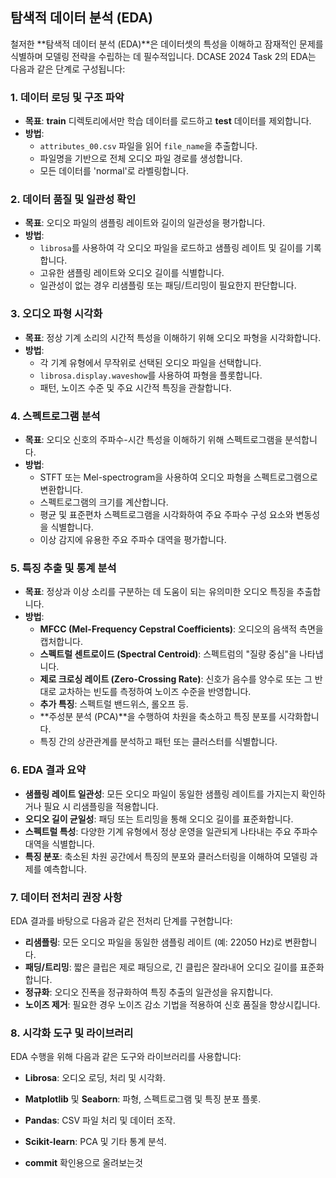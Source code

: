 ## 탐색적 데이터 분석 (EDA)

철저한 **탐색적 데이터 분석 (EDA)**은 데이터셋의 특성을 이해하고 잠재적인 문제를 식별하며 모델링 전략을 수립하는 데 필수적입니다. DCASE 2024 Task 2의 EDA는 다음과 같은 단계로 구성됩니다:

### 1. 데이터 로딩 및 구조 파악

- **목표**: **train** 디렉토리에서만 학습 데이터를 로드하고 **test** 데이터를 제외합니다.
- **방법**:
  - `attributes_00.csv` 파일을 읽어 `file_name`을 추출합니다.
  - 파일명을 기반으로 전체 오디오 파일 경로를 생성합니다.
  - 모든 데이터를 'normal'로 라벨링합니다.

### 2. 데이터 품질 및 일관성 확인

- **목표**: 오디오 파일의 샘플링 레이트와 길이의 일관성을 평가합니다.
- **방법**:
  - `librosa`를 사용하여 각 오디오 파일을 로드하고 샘플링 레이트 및 길이를 기록합니다.
  - 고유한 샘플링 레이트와 오디오 길이를 식별합니다.
  - 일관성이 없는 경우 리샘플링 또는 패딩/트리밍이 필요한지 판단합니다.

### 3. 오디오 파형 시각화

- **목표**: 정상 기계 소리의 시간적 특성을 이해하기 위해 오디오 파형을 시각화합니다.
- **방법**:
  - 각 기계 유형에서 무작위로 선택된 오디오 파일을 선택합니다.
  - `librosa.display.waveshow`를 사용하여 파형을 플롯합니다.
  - 패턴, 노이즈 수준 및 주요 시간적 특징을 관찰합니다.

### 4. 스펙트로그램 분석

- **목표**: 오디오 신호의 주파수-시간 특성을 이해하기 위해 스펙트로그램을 분석합니다.
- **방법**:
  - STFT 또는 Mel-spectrogram을 사용하여 오디오 파형을 스펙트로그램으로 변환합니다.
  - 스펙트로그램의 크기를 계산합니다.
  - 평균 및 표준편차 스펙트로그램을 시각화하여 주요 주파수 구성 요소와 변동성을 식별합니다.
  - 이상 감지에 유용한 주요 주파수 대역을 평가합니다.

### 5. 특징 추출 및 통계 분석

- **목표**: 정상과 이상 소리를 구분하는 데 도움이 되는 유의미한 오디오 특징을 추출합니다.
- **방법**:
  - **MFCC (Mel-Frequency Cepstral Coefficients)**: 오디오의 음색적 측면을 캡처합니다.
  - **스펙트럴 센트로이드 (Spectral Centroid)**: 스펙트럼의 "질량 중심"을 나타냅니다.
  - **제로 크로싱 레이트 (Zero-Crossing Rate)**: 신호가 음수를 양수로 또는 그 반대로 교차하는 빈도를 측정하여 노이즈 수준을 반영합니다.
  - **추가 특징**: 스펙트럴 밴드위스, 롤오프 등.
  - **주성분 분석 (PCA)**을 수행하여 차원을 축소하고 특징 분포를 시각화합니다.
  - 특징 간의 상관관계를 분석하고 패턴 또는 클러스터를 식별합니다.

### 6. EDA 결과 요약

- **샘플링 레이트 일관성**: 모든 오디오 파일이 동일한 샘플링 레이트를 가지는지 확인하거나 필요 시 리샘플링을 적용합니다.
- **오디오 길이 균일성**: 패딩 또는 트리밍을 통해 오디오 길이를 표준화합니다.
- **스펙트럴 특성**: 다양한 기계 유형에서 정상 운영을 일관되게 나타내는 주요 주파수 대역을 식별합니다.
- **특징 분포**: 축소된 차원 공간에서 특징의 분포와 클러스터링을 이해하여 모델링 과제를 예측합니다.

### 7. 데이터 전처리 권장 사항

EDA 결과를 바탕으로 다음과 같은 전처리 단계를 구현합니다:

- **리샘플링**: 모든 오디오 파일을 동일한 샘플링 레이트 (예: 22050 Hz)로 변환합니다.
- **패딩/트리밍**: 짧은 클립은 제로 패딩으로, 긴 클립은 잘라내어 오디오 길이를 표준화합니다.
- **정규화**: 오디오 진폭을 정규화하여 특징 추출의 일관성을 유지합니다.
- **노이즈 제거**: 필요한 경우 노이즈 감소 기법을 적용하여 신호 품질을 향상시킵니다.

### 8. 시각화 도구 및 라이브러리

EDA 수행을 위해 다음과 같은 도구와 라이브러리를 사용합니다:

- **Librosa**: 오디오 로딩, 처리 및 시각화.
- **Matplotlib** 및 **Seaborn**: 파형, 스펙트로그램 및 특징 분포 플롯.
- **Pandas**: CSV 파일 처리 및 데이터 조작.
- **Scikit-learn**: PCA 및 기타 통계 분석.

- **commit** 확인용으로 올려보는것
